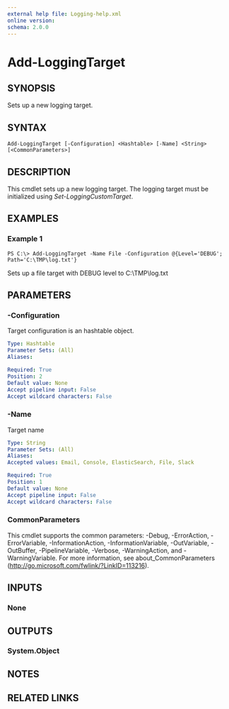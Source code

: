 ```yaml
---
external help file: Logging-help.xml
online version:
schema: 2.0.0
---
```


# Add-LoggingTarget

## SYNOPSIS
Sets up a new logging target.

## SYNTAX

```
Add-LoggingTarget [-Configuration] <Hashtable> [-Name] <String> [<CommonParameters>]
```

## DESCRIPTION
This cmdlet sets up a new logging target. The logging target must be initialized using *Set-LoggingCustomTarget*.

## EXAMPLES

### Example 1
```
PS C:\> Add-LoggingTarget -Name File -Configuration @{Level='DEBUG'; Path='C:\TMP\log.txt'}
```

Sets up a file target with DEBUG level to C:\TMP\log.txt

## PARAMETERS

### -Configuration
Target configuration is an hashtable object.

```yaml
Type: Hashtable
Parameter Sets: (All)
Aliases:

Required: True
Position: 2
Default value: None
Accept pipeline input: False
Accept wildcard characters: False
```

### -Name
Target name

```yaml
Type: String
Parameter Sets: (All)
Aliases:
Accepted values: Email, Console, ElasticSearch, File, Slack

Required: True
Position: 1
Default value: None
Accept pipeline input: False
Accept wildcard characters: False
```

### CommonParameters
This cmdlet supports the common parameters: -Debug, -ErrorAction, -ErrorVariable, -InformationAction, -InformationVariable, -OutVariable, -OutBuffer, -PipelineVariable, -Verbose, -WarningAction, and -WarningVariable. For more information, see about_CommonParameters (http://go.microsoft.com/fwlink/?LinkID=113216).

## INPUTS

### None

## OUTPUTS

### System.Object

## NOTES

## RELATED LINKS

